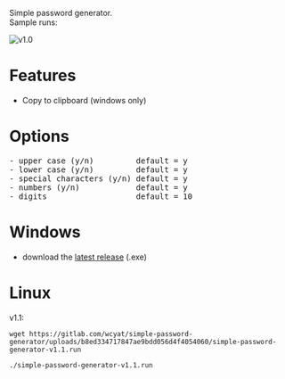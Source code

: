 Simple password generator. <br />
Sample runs: <br/>

![v1.0](https://gitlab.com/wcyat/simple-password-generator/-/raw/master/simple-password-generator-v1.0.png)
# Features
- Copy to clipboard (windows only)
# Options
<pre>
- upper case (y/n)         default = y
- lower case (y/n)         default = y
- special characters (y/n) default = y
- numbers (y/n)            default = y
- digits                   default = 10
</pre>
# Windows
- download the [latest release](https://gitlab.com/wcyat/simple-password-generator/-/releases) (.exe)
# Linux
v1.1:
```
wget https://gitlab.com/wcyat/simple-password-generator/uploads/b8ed334717847ae9bdd056d4f4054060/simple-password-generator-v1.1.run
```
```
./simple-password-generator-v1.1.run
```
